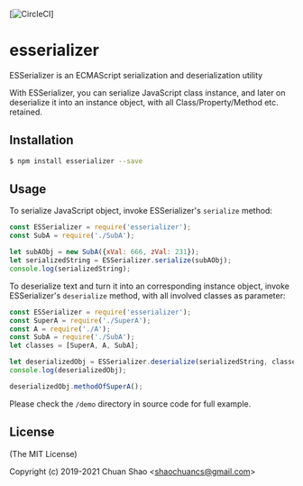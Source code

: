 [![CircleCI](https://circleci.com/gh/shaochuancs/esserializer.svg?style=shield)]

# esserializer
ESSerializer is an ECMAScript serialization and deserialization utility

With ESSerializer, you can serialize JavaScript class instance, and later on deserialize it into an instance object, with all Class/Property/Method etc. retained.

## Installation
```sh
$ npm install esserializer --save
```

## Usage
To serialize JavaScript object, invoke ESSerializer's `serialize` method:
```js
const ESSerializer = require('esserializer');
const SubA = require('./SubA');

let subAObj = new SubA({xVal: 666, zVal: 231});
let serializedString = ESSerializer.serialize(subAObj);
console.log(serializedString);
```

To deserialize text and turn it into an corresponding instance object, invoke ESSerializer's `deserialize` method, with all involved classes as parameter:

```js
const ESSerializer = require('esserializer');
const SuperA = require('./SuperA');
const A = require('./A');
const SubA = require('./SubA');
let classes = [SuperA, A, SubA];

let deserializedObj = ESSerializer.deserialize(serializedString, classes);
console.log(deserializedObj);

deserializedObj.methodOfSuperA();
```

Please check the `/demo` directory in source code for full example.

## License
(The MIT License)

Copyright (c) 2019-2021 Chuan Shao &lt;shaochuancs@gmail.com&gt;
